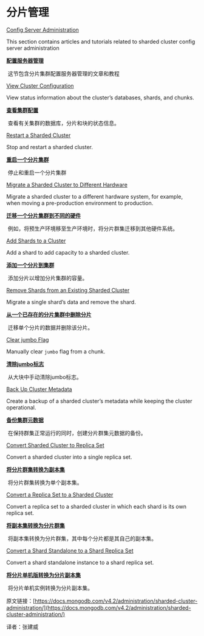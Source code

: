 # 分片管理

[Config Server Administration](https://docs.mongodb.com/v4.2/administration/sharded-cluster-config-servers/)

This section contains articles and tutorials related to sharded cluster config server administration

[**配置服务器管理**](https://docs.mongodb.com/v4.2/administration/sharded-cluster-config-servers/)

​ 这节包含分片集群配置服务器管理的文章和教程

[View Cluster Configuration](https://docs.mongodb.com/v4.2/tutorial/view-sharded-cluster-configuration/)

View status information about the cluster’s databases, shards, and chunks.

[**查看集群配置**](https://docs.mongodb.com/v4.2/tutorial/view-sharded-cluster-configuration/)

​ 查看有关集群的数据库，分片和块的状态信息。

[Restart a Sharded Cluster](https://docs.mongodb.com/v4.2/tutorial/restart-sharded-cluster/)

Stop and restart a sharded cluster.

[**重启一个分片集群**](https://docs.mongodb.com/v4.2/tutorial/restart-sharded-cluster/)

​ 停止和重启一个分片集群

[Migrate a Sharded Cluster to Different Hardware](https://docs.mongodb.com/v4.2/tutorial/migrate-sharded-cluster-to-new-hardware/)

Migrate a sharded cluster to a different hardware system, for example, when moving a pre-production environment to production.

[**迁移一个分片集群到不同的硬件**](https://docs.mongodb.com/v4.2/tutorial/migrate-sharded-cluster-to-new-hardware/)

​ 例如，将预生产环境移至生产环境时，将分片群集迁移到其他硬件系统。

[Add Shards to a Cluster](https://docs.mongodb.com/v4.2/tutorial/add-shards-to-shard-cluster/)

Add a shard to add capacity to a sharded cluster.

[**添加一个分片到集群**](https://docs.mongodb.com/v4.2/tutorial/add-shards-to-shard-cluster/)

​ 添加分片以增加分片集群的容量。

[Remove Shards from an Existing Sharded Cluster](https://docs.mongodb.com/v4.2/tutorial/remove-shards-from-cluster/)

Migrate a single shard’s data and remove the shard.

[**从一个已存在的分片集群中删除分片**](https://docs.mongodb.com/v4.2/tutorial/remove-shards-from-cluster/)

​ 迁移单个分片的数据并删除该分片。

[Clear jumbo Flag](https://docs.mongodb.com/v4.2/tutorial/clear-jumbo-flag/)

Manually clear `jumbo` flag from a chunk.

[**清除jumbo标志**](https://docs.mongodb.com/v4.2/tutorial/clear-jumbo-flag/)

​ 从大块中手动清除jumbo标志。

[Back Up Cluster Metadata](https://docs.mongodb.com/v4.2/tutorial/backup-sharded-cluster-metadata/)

Create a backup of a sharded cluster’s metadata while keeping the cluster operational.

[**备份集群元数据**](https://docs.mongodb.com/v4.2/tutorial/backup-sharded-cluster-metadata/)

​ 在保持群集正常运行的同时，创建分片群集元数据的备份。

[Convert Sharded Cluster to Replica Set](https://docs.mongodb.com/v4.2/tutorial/convert-sharded-cluster-to-replica-set/)

Convert a sharded cluster into a single replica set.

[**将分片群集转换为副本集**](https://docs.mongodb.com/v4.2/tutorial/convert-sharded-cluster-to-replica-set/)

​ 将分片群集转换为单个副本集。

[Convert a Replica Set to a Sharded Cluster](https://docs.mongodb.com/v4.2/tutorial/convert-replica-set-to-replicated-shard-cluster/)

Convert a replica set to a sharded cluster in which each shard is its own replica set.

[**将副本集转换为分片群集**](https://docs.mongodb.com/v4.2/tutorial/convert-replica-set-to-replicated-shard-cluster/)

​ 将副本集转换为分片群集，其中每个分片都是其自己的副本集。

[Convert a Shard Standalone to a Shard Replica Set](https://docs.mongodb.com/v4.2/tutorial/convert-shard-standalone-to-shard-replica-set/)

Convert a shard standalone instance to a shard replica set.

[**将分片单机版转换为分片副本集**](https://docs.mongodb.com/v4.2/tutorial/convert-shard-standalone-to-shard-replica-set/)

​ 将分片单机实例转换为分片副本集。

原文链接：[https://docs.mongodb.com/v4.2/administration/sharded-cluster-administration/](https://docs.mongodb.com/v4.2/administration/sharded-cluster-administration/)

译者：张建威

